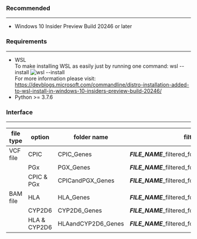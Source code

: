 ### Recommended 
---
- Windows 10 Insider Preview Build 20246 or later
### Requirements
---
- WSL  
To make installing WSL as easily just by running one command: wsl --install
![wsl --install](https://devblogs.microsoft.com/commandline/wp-content/uploads/sites/33/2020/10/wslinstall.png)  
For more information please visit: https://devblogs.microsoft.com/commandline/distro-installation-added-to-wsl-install-in-windows-10-insiders-preview-build-20246/
- Python >= 3.7.6
### Interface
---
|file type   |option   |folder name   |filter output file   |filter output file index   |
|---|---|---|---|---|
|VCF file   |CPIC   |CPIC_Genes   |***FILE_NAME***_filtered_for_CPIC_genes.vcf.gz   |***FILE_NAME***_filtered_for_CPIC_genes.vcf.gz.tbi   |
|   |PGx   |PGX_Genes   |***FILE_NAME***_filtered_for_PGx_genes.vcf.gz   |***FILE_NAME***_filtered_for_PGx_genes.vcf.gz.tbi   |
|   |CPIC & PGx   |CPICandPGX_Genes   |***FILE_NAME***_filtered_for_CPIC_and_PGx_genes.vcf.gz   |***FILE_NAME***_filtered_for_CPIC_and_PGx_genes.vcf.gz.tbi   |
|BAM file   |HLA   |HLA_Genes   |***FILE_NAME***_filtered_for_HLA_genes.bam   |***FILE_NAME***_filtered_for_CYP2D6_genes.bam.bai   |
|   |CYP2D6   |CYP2D6_Genes   |***FILE_NAME***_filtered_for_CYP2D6_genes.bam   |***FILE_NAME***_filtered_for_CYP2D6_genes.bam.bai   |
|   |HLA & CYP2D6   |HLAandCYP2D6_Genes   |***FILE_NAME***_filtered_for_HLA_and_CYP2D6_genes.bam   |***FILE_NAME***_filtered_for_HLA_and_CYP2D6_genes.bam.bai   |
